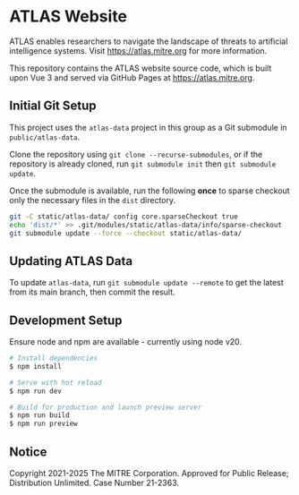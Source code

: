 # ATLAS Website

ATLAS enables researchers to navigate the landscape of threats to artificial intelligence systems. Visit https://atlas.mitre.org for more information.

This repository contains the ATLAS website source code, which is built upon Vue 3 and served via GitHub Pages at https://atlas.mitre.org.

## Initial Git Setup

This project uses the `atlas-data` project in this group as a Git submodule in `public/atlas-data`.

Clone the repository using `git clone --recurse-submodules`, or if the repository is already cloned, run `git submodule init` then `git submodule update`.

Once the submodule is available, run the following **once** to sparse checkout only the necessary files in the `dist` directory.

```bash
git -C static/atlas-data/ config core.sparseCheckout true
echo 'dist/*' >> .git/modules/static/atlas-data/info/sparse-checkout
git submodule update --force --checkout static/atlas-data/
```

## Updating ATLAS Data

To update `atlas-data`, run `git submodule update --remote` to get the latest from its main branch, then commit the result.

## Development Setup

Ensure node and npm are available - currently using node v20.

```bash
# Install dependencies
$ npm install

# Serve with hot reload
$ npm run dev

# Build for production and launch preview server
$ npm run build
$ npm run preview
```

## Notice

Copyright 2021-2025 The MITRE Corporation.
Approved for Public Release; Distribution Unlimited. Case Number 21-2363.
